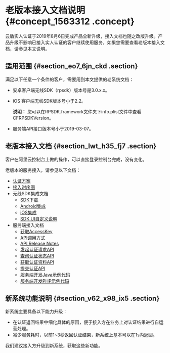# 老版本接入文档说明 {#concept_1563312 .concept}

云盾实人认证于2019年8月6日完成产品全新升级，接入文档也随之改版升级。产品升级不影响已接入实人认证的客户继续使用服务，如果您需要查看老版本接入文档，请参见本文说明。

## 适用范围 {#section_eo7_6jn_ckd .section}

满足以下任意一个条件的客户，需要用到本文提供的老系统文档：

-   安卓客户端无线SDK（rpsdk）版本号是3.0.x.x。
-   iOS 客户端无线SDK版本号小于2.2。

    **说明：** 您可以在RPSDK.framework文件夹下info.plist文件中查看CFRPSDKVersion。

-   服务端API接口版本号小于2019-03-07。

## 老版本接入文档 {#section_lwt_h35_fj7 .section}

客户在阿里云控制台上做的操作，可以直接登录控制台完成，没有变化。

老版本的服务接入，请参见以下文档：

-   [认证方案](https://help.aliyun.com/document_detail/61362.html)
-   [接入时序图](https://help.aliyun.com/document_detail/58644.html)
-   无线SDK集成文档
    -   [SDK下载](https://help.aliyun.com/document_detail/59341.html)
    -   [Android集成](https://help.aliyun.com/document_detail/57930.html)
    -   [iOS集成](https://help.aliyun.com/document_detail/57932.html)
    -   [SDK UI自定义说明](https://help.aliyun.com/document_detail/125222.html)
-   服务端接入文档
    -   [获取AccessKey](https://help.aliyun.com/document_detail/63821.html)
    -   [API调用方式](https://help.aliyun.com/document_detail/60687.html)
    -   [API Release Notes](https://help.aliyun.com/document_detail/65922.html)
    -   [发起认证请求API](https://help.aliyun.com/document_detail/57050.html)
    -   [查询认证状态API](https://help.aliyun.com/document_detail/57049.html)
    -   [获取认证资料API](https://help.aliyun.com/document_detail/57641.html)
    -   [提交认证API](https://help.aliyun.com/document_detail/95115.html)
    -   [服务端开发Java示例代码](https://help.aliyun.com/document_detail/64074.html)
    -   [服务端开发PHP示例代码](https://help.aliyun.com/document_detail/64081.html)

## 新系统功能说明 {#section_v62_x98_ix5 .section}

新系统主要具备以下能力升级：

-   在认证返回结果中细化具体的原因，便于接入方在业务上对认证结果进行自运营处理。
-   减少服务耗时，以前1~3秒返回认证结果，新系统上基本可以在1s内返回。

我们建议接入方升级到新系统，获取这些新功能。

